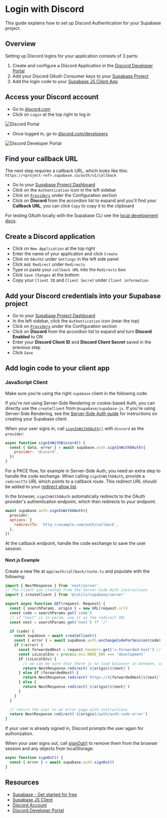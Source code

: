 # Login with Discord

This guide explains how to set up Discord Authentication for your Supabase project.

## Overview

Setting up Discord logins for your application consists of 3 parts:

1. Create and configure a Discord Application in the [Discord Developer Portal](https://discord.com/developers)
2. Add your Discord OAuth Consumer keys to your [Supabase Project](https://supabase.com/dashboard)
3. Add the login code to your [Supabase JS Client App](https://github.com/supabase/supabase-js)

## Access your Discord account

- Go to [discord.com](https://discord.com/)
- Click on `Login` at the top right to log in

![Discord Portal](https://supabase.com/docs/img/guides/auth-discord/discord-portal.png)

- Once logged in, go to [discord.com/developers](https://discord.com/developers)

![Discord Developer Portal](https://supabase.com/docs/img/guides/auth-discord/discord-developer-portal.png)

## Find your callback URL

The next step requires a callback URL, which looks like this: `https://<project-ref>.supabase.co/auth/v1/callback`

- Go to your [Supabase Project Dashboard](https://supabase.com/dashboard)
- Click on the `Authentication` icon in the left sidebar
- Click on [`Providers`](https://supabase.com/dashboard/project/_/auth/providers) under the Configuration section
- Click on **Discord** from the accordion list to expand and you'll find your **Callback URL**, you can click `Copy` to copy it to the clipboard

For testing OAuth locally with the Supabase CLI see the [local development docs](https://supabase.com/docs/guides/cli/local-development#use-auth-locally).

## Create a Discord application

- Click on `New Application` at the top right
- Enter the name of your application and click `Create`
- Click on `OAuth2` under `Settings` in the left side panel
- Click `Add Redirect` under `Redirects`
- Type or paste your `callback URL` into the `Redirects` box
- Click `Save Changes` at the bottom
- Copy your `Client ID` and `Client Secret` under `Client information`

## Add your Discord credentials into your Supabase project

- Go to your [Supabase Project Dashboard](https://supabase.com/dashboard)
- In the left sidebar, click the `Authentication` icon (near the top)
- Click on [`Providers`](https://supabase.com/dashboard/project/_/auth/providers) under the Configuration section
- Click on **Discord** from the accordion list to expand and turn **Discord Enabled** to ON
- Enter your **Discord Client ID** and **Discord Client Secret** saved in the previous step
- Click `Save`

## Add login code to your client app

### JavaScript Client

Make sure you're using the right `supabase` client in the following code.

If you're not using Server-Side Rendering or cookie-based Auth, you can directly use the `createClient` from `@supabase/supabase-js`. If you're using Server-Side Rendering, see the [Server-Side Auth guide](https://supabase.com/docs/guides/auth/server-side/creating-a-client) for instructions on creating your Supabase client.

When your user signs in, call [`signInWithOAuth()`](https://supabase.com/docs/reference/javascript/auth-signinwithoauth) with `discord` as the `provider`:

```javascript
async function signInWithDiscord() {
  const { data, error } = await supabase.auth.signInWithOAuth({
    provider: 'discord',
  })
}
```

For a PKCE flow, for example in Server-Side Auth, you need an extra step to handle the code exchange. When calling `signInWithOAuth`, provide a `redirectTo` URL which points to a callback route. This redirect URL should be added to your [redirect allow list](https://supabase.com/docs/guides/auth/redirect-urls).

In the browser, `signInWithOAuth` automatically redirects to the OAuth provider's authentication endpoint, which then redirects to your endpoint.

```javascript
await supabase.auth.signInWithOAuth({
  provider,
  options: {
    redirectTo: `http://example.com/auth/callback`,
  },
})
```

At the callback endpoint, handle the code exchange to save the user session.

#### Next.js Example

Create a new file at `app/auth/callback/route.ts` and populate with the following:

```typescript
import { NextResponse } from 'next/server'
// The client you created from the Server-Side Auth instructions
import { createClient } from '@/utils/supabase/server'

export async function GET(request: Request) {
  const { searchParams, origin } = new URL(request.url)
  const code = searchParams.get('code')
  // if "next" is in param, use it as the redirect URL
  const next = searchParams.get('next') ?? '/'

  if (code) {
    const supabase = await createClient()
    const { error } = await supabase.auth.exchangeCodeForSession(code)
    if (!error) {
      const forwardedHost = request.headers.get('x-forwarded-host') // original origin before load balancer
      const isLocalEnv = process.env.NODE_ENV === 'development'
      if (isLocalEnv) {
        // we can be sure that there is no load balancer in between, so no need to watch for X-Forwarded-Host
        return NextResponse.redirect(`${origin}${next}`)
      } else if (forwardedHost) {
        return NextResponse.redirect(`https://${forwardedHost}${next}`)
      } else {
        return NextResponse.redirect(`${origin}${next}`)
      }
    }
  }

  // return the user to an error page with instructions
  return NextResponse.redirect(`${origin}/auth/auth-code-error`)
}
```

If your user is already signed in, Discord prompts the user again for authorization.

When your user signs out, call [signOut()](https://supabase.com/docs/reference/javascript/auth-signout) to remove them from the browser session and any objects from localStorage:

```javascript
async function signOut() {
  const { error } = await supabase.auth.signOut()
}
```

## Resources

- [Supabase - Get started for free](https://supabase.com/)
- [Supabase JS Client](https://github.com/supabase/supabase-js)
- [Discord Account](https://discord.com/)
- [Discord Developer Portal](https://discord.com/developers)
